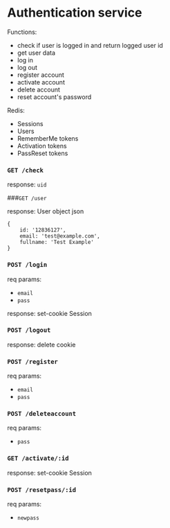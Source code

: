 Authentication service
======================

Functions:

  - check if user is logged in and return logged user id
  - get user data
  - log in
  - log out
  - register account
  - activate account
  - delete account
  - reset account's password

Redis:

  - Sessions
  - Users
  - RememberMe tokens
  - Activation tokens
  - PassReset tokens


### `GET /check`

response: `uid`

###`GET /user`

response: User object json

    {
        id: '12836127',
        email: 'test@example.com',
        fullname: 'Test Example'
    }

### `POST /login`

req params:

  - `email`
  - `pass`

response:
set-cookie Session

### `POST /logout`
response:
delete cookie

### `POST /register`
req params:

  - `email`
  - `pass`

### `POST /deleteaccount`

req params:

  - `pass`

### `GET /activate/:id`
response:
set-cookie Session

### `POST /resetpass/:id`

req params:

  - `newpass`
